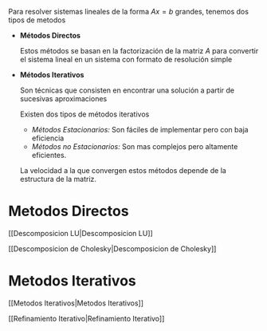 Para resolver sistemas lineales de la forma $Ax = b$ grandes, tenemos dos tipos de metodos

- **Métodos Directos**
    
    Estos métodos se basan en la factorización de la matriz $A$ para convertir el sistema lineal en un sistema con formato de resolución simple
    
- **Métodos Iterativos**
    
    Son técnicas que consisten en encontrar una solución a partir de sucesivas aproximaciones
    
    Existen dos tipos de métodos iterativos
    
    - *Métodos Estacionarios:* Son fáciles de implementar pero con baja eficiencia
    - *Métodos no Estacionarios:* Son mas complejos pero altamente eficientes.
    
    La velocidad a la que convergen estos métodos depende de la estructura de la matriz.
    

# Metodos Directos

[[Descomposicion LU|Descomposicion LU]]

[[Descomposicion de Cholesky|Descomposicion de Cholesky]]

# Metodos Iterativos

[[Metodos Iterativos|Metodos Iterativos]]

[[Refinamiento Iterativo|Refinamiento Iterativo]]
